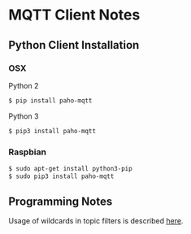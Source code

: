 # MQTT Client Notes

## Python Client Installation

### OSX

Python 2
```bash
$ pip install paho-mqtt
```

Python 3
```bash
$ pip3 install paho-mqtt
```

### Raspbian

```bash
$ sudo apt-get install python3-pip
$ sudo pip3 install paho-mqtt
```

## Programming Notes

Usage of wildcards in topic filters is described 
[here](http://www.hivemq.com/blog/mqtt-essentials-part-5-mqtt-topics-best-practices).